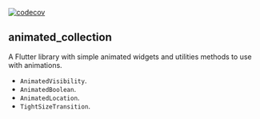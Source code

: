 [![codecov](https://codecov.io/gh/ValentinVignal/flutter_packages/branch/main/graph/badge.svg?flag=animated_collection&token=RHOGQ3VEW2)](https://app.codecov.io/gh/ValentinVignal/flutter_packages/tree/main/packages%2Fanimated_collection)

## animated_collection

A Flutter library with simple animated widgets and utilities methods to use with animations.

- `AnimatedVisibility`.
- `AnimatedBoolean`.
- `AnimatedLocation`.
- `TightSizeTransition`.
